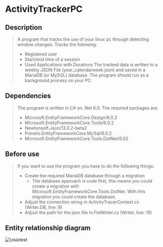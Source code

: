 # ActivityTrackerPC

## Description
>A program that tracks the use of your linux pc through detecting 
>window changes.
>Tracks the following:
> + Registered user
> + Start/end time of a session
> + Used Applications with Durations
>The tracked data is written to a weekly JSON File
>(year_calendarweek.json) and saved in a MariaDB (or MySQL) 
>database. The program should run as a background process on your PC.

## Dependencies
> The program is written in C# on .Net 6.0.
> The required packages are:
> + Microsoft.EntityFrameworkCore.Design/6.0.2
> + Microsoft.EntityFrameworkCore.Tools/6.0.2
> + Newtonsoft.Json/13.0.2-beta2
> + Pomelo.EntityFrameworkCore.MySql/6.0.2
> + Microsoft.EntityFrameworkCore.Tools.DotNet/6.02

## Before use
>If you want to use the program you have to do the following things:
> + Create the required MariaDB database through a migration
>   + The database approach is code first, this means you could create a migration with Microsoft.EntityFrameworkCore.Tools.DotNet. With this migration you could create the database.
> + Adjust the connection string in ActivityTracerContext.cs (Writer.DB, line: 9)
> + Adjust the path for the json file in FileWriter.cs (Writer, line: 15)


## Entity relationship diagram

![visiotest](https://user-images.githubusercontent.com/115177899/199927930-e909ab96-bc51-413f-bfc7-4f30d5dbeb87.jpg)
